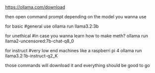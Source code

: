 https://ollama.com/download

then open command prompt
depending on the model you wanna use

for basic #general use 
ollama run llama3.2:3b

for unethical #in case you wanna learn how to make meth?
ollama run llama2-uncensored:7b-chat-q8_0

for instruct #very low end machines like a raspberri pi 4
ollama run llama3.2:1b-instruct-q2_K


those commands will download it and everything should be good to go 

